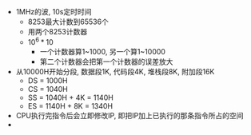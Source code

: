 - 1MHz的波, 10s定时时间
  - 8253最大计数到65536个
  - 用两个8253计数器
  - $10^6 * 10$ 
    - 一个计数器算1~1000, 另一个算1~10000
    - 第二个计数器会把第一个计数器的误差放大
- 从10000H开始分段, 数据段1K, 代码段4K, 堆栈段8K, 附加段16K
  - DS = 1000H
  - CS  = 1040H
  - SS  = 1040H + 4K = 1140H
  - ES = 1140H + 8K = 1340H
- CPU执行完指令后会立即修改IP, 即把IP加上已执行的那条指令所占的空间
- 